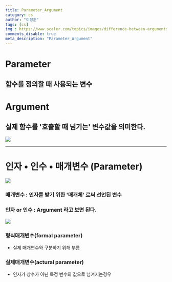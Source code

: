 ```yaml
---
title: Parameter_Argument
category: cs
author: "이정훈"
tags: [cs]
img : https://www.scaler.com/topics/images/difference-between-arguments-and-parameters-in-c_thumbnail.webp
comments_disable: true
meta_description: "Parameter_Argument"
---
```


# Parameter
## 함수를 정의할 때 사용되는 변수

# Argument
## 실제 함수를 '호출할 때 넘기는' 변수값을 의미한다.

![](https://i.imgur.com/yOLJPMJ.png)


***

# 인자 • 인수 • 매개변수 (Parameter)
![](https://i.imgur.com/V0VHKZf.png)

### 매개변수 : 인자를 받기 위한 '매개체' 로써 선언된 변수
### 인자 or 인수 : Argument 라고 보면 된다.

![](https://i.imgur.com/zaoRM1a.png)

### 형식매개변수(formal parameter)
- 실제 매개변수와 구분하기 위해 부름

### 실제매개변수(actural parameter)
- 인자가 상수가 아닌 특정 변수의 값으로 넘겨지는경우